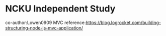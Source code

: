 # NCKU Independent Study
co-author:Lowen0909
MVC reference:https://blog.logrocket.com/building-structuring-node-js-mvc-application/
